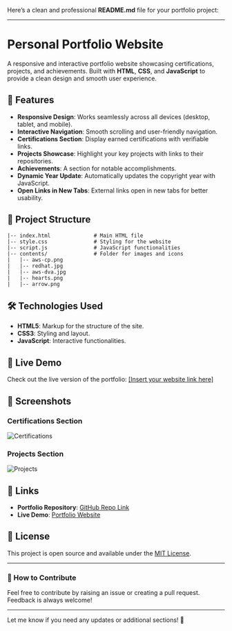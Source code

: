 Here’s a clean and professional **README.md** file for your portfolio project:

---

# Personal Portfolio Website

A responsive and interactive portfolio website showcasing certifications, projects, and achievements. Built with **HTML**, **CSS**, and **JavaScript** to provide a clean design and smooth user experience.

## 🚀 Features

- **Responsive Design**: Works seamlessly across all devices (desktop, tablet, and mobile).
- **Interactive Navigation**: Smooth scrolling and user-friendly navigation.
- **Certifications Section**: Display earned certifications with verifiable links.
- **Projects Showcase**: Highlight your key projects with links to their repositories.
- **Achievements**: A section for notable accomplishments.
- **Dynamic Year Update**: Automatically updates the copyright year with JavaScript.
- **Open Links in New Tabs**: External links open in new tabs for better usability.

## 📁 Project Structure

```
|-- index.html              # Main HTML file
|-- style.css               # Styling for the website
|-- script.js               # JavaScript functionalities
|-- contents/               # Folder for images and icons
|   |-- aws-cp.png
|   |-- redhat.jpg
|   |-- aws-dva.jpg
|   |-- hearts.png
|   |-- arrow.png
```

## 🛠️ Technologies Used

- **HTML5**: Markup for the structure of the site.
- **CSS3**: Styling and layout.
- **JavaScript**: Interactive functionalities.

## 🌟 Live Demo

Check out the live version of the portfolio: [[Insert your website link here]](https://sivasaiklu.github.io/PortFolio/)

## 📸 Screenshots

### Certifications Section
![Certifications](![image](https://github.com/user-attachments/assets/be364812-debf-4525-a15f-fc5ba4bbf977)
)

### Projects Section
![Projects](![image](https://github.com/user-attachments/assets/f42bb6f4-5a0e-4760-aafb-972d6b7123ab)
)

## 🔗 Links

- **Portfolio Repository**: [GitHub Repo Link](https://github.com/Sivasaiklu/PortFolio)
- **Live Demo**: [Portfolio Website]([https://yourportfolio.com](https://sivasaiklu.github.io/PortFolio/))

## 📜 License

This project is open source and available under the [MIT License](LICENSE).

---

### 🎯 How to Contribute

Feel free to contribute by raising an issue or creating a pull request. Feedback is always welcome!

---

Let me know if you need any updates or additional sections! 🚀
